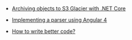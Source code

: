 - [Archiving objects to S3 Glacier with .NET Core](https://medium.com/@warkiringoda/archiving-objects-to-s3-glacier-with-net-core-84a80da8f032)

- [Implementing a parser using Angular 4](https://medium.com/99xtechnology/implementing-a-parser-using-angular-4-e9633c6f0baf)

- [How to write better code?](https://blog.usejournal.com/how-to-write-better-code-710d73562d02)

